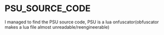 # PSU_SOURCE_CODE
I managed to find the PSU source code, PSU is a lua onfuscator(obfuscator makes a lua file almost unreadable/reengineerable) 
